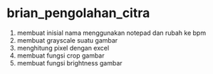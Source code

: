 # brian_pengolahan_citra
1. membuat inisial nama menggunakan notepad dan rubah ke bpm
2. membuat grayscale suatu gambar
3. menghitung pixel dengan excel
4. membuat fungsi crop gambar
5. membuat fungsi brightness gambar
